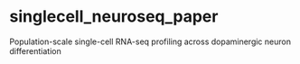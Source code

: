 # singlecell_neuroseq_paper
Population-scale single-cell RNA-seq profiling across dopaminergic neuron differentiation
